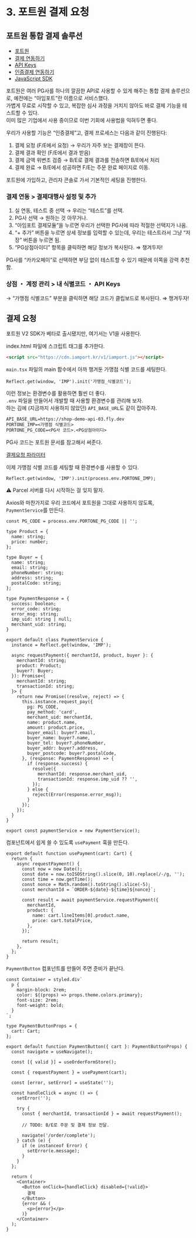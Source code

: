 # 3. 포트원 결제 요청

## 포트원 통합 결제 솔루션

- [포트원](https://portone.io/korea/ko)
- [결제 연동하기](https://portone.gitbook.io/docs/console/guide/connect)
- [API Keys](https://portone.gitbook.io/docs/console/guide/api-keys)
- [인증결제 연동하기](https://portone.gitbook.io/docs/auth/guide)
- [JavaScript SDK](https://portone.gitbook.io/docs/sdk/javascript-sdk)

포트원은 여러 PG사를 하나의 깔끔한 API로 사용할 수 있게 해주는 통합 결제 솔루션으로, 예전에는 “아임포트”란 이름으로 서비스했다.\
가볍게 무료로 시작할 수 있고, 복잡한 심사 과정을 거치지 않아도 바로 결제 기능을 테스트할 수 있다.\
이미 많은 기업에서 사용 중이므로 이번 기회에 사용법을 익혀두면 좋다.

우리가 사용할 기능은 “인증결제”고, 결제 프로세스는 다음과 같이 진행된다:

1. 결제 요청 (F/E에서 요청) → 우리가 자주 보는 결제창이 뜬다.
2. 결제 결과 확인 (F/E에서 결과 받음)
3. 결제 금액 위변조 검증 → B/E로 결제 결과를 전송하면 B/E에서 처리
4. 결제 완료 → B/E에서 성공하면 F/E는 주문 완료 페이지로 이동.

포트원에 가입하고, 관리자 콘솔로 가서 기본적인 세팅을 진행한다.

### 결제 연동 > 결제대행사 설정 및 추가

1. 실 연동, 테스트 중 선택 → 우리는 “테스트”를 선택.
2. PG사 선택 → 원하는 것 아무거나.
3. “아임포트 결제모듈”을 누르면 우리가 선택한 PG사에 따라 적절한 선택지가 나옴.
4. “+ 추가” 버튼을 누르면 상세 정보를 입력할 수 있는데, 우리는 테스트라서 그냥 “저장” 버튼을 누르면 됨.
5. “PG상점아이디” 항목을 클릭하면 해당 정보가 복사된다. ⇒ 챙겨두자!

PG사를 “카카오페이”로 선택하면 부담 없이 테스트할 수 있기 때문에 이쪽을 강력 추천함.

### 상점 ・ 계정 관리 > 내 식별코드 ・ API Keys

→ “가맹점 식별코드” 부분을 클릭하면 해당 코드가 클립보드로 복사된다. ⇒ 챙겨두자!

## 결제 요청

포트원 V2 SDK가 베타로 출시됐지만, 여기서는 V1을 사용한다.

index.html 파일에 스크립트 태그를 추가한다.

```html
<script src="https://cdn.iamport.kr/v1/iamport.js"></script>
```

`main.tsx` 파일의 main 함수에서 아까 챙겨둔 가맹점 식별 코드를 세팅한다.

```tsx
Reflect.get(window, 'IMP').init('가맹점_식별코드');
```

이런 정보는 환경변수를 활용하면 훨씬 더 좋다.\
`.env` 파일을 만들어서 개발할 때 사용할 환경변수를 관리해 보자.\
하는 김에 (지금까지 사용하지 않았던) `API_BASE_URL`도 같이 잡아주자.

```txt
API_BASE_URL=https://shop-demo-api-03.fly.dev
PORTONE_IMP=<가맹점 식별코드>
PORTONE_PG_CODE=<PG사 코드>.<PG상점아이디>
```

PG사 코드는 포트원 문서를 참고해서 써준다.

[결제요청 파라미터](https://portone.gitbook.io/docs/sdk/javascript-sdk/payrq)

이제 가맹점 식별 코드를 세팅할 때 환경변수를 사용할 수 있다.

```tsx
Reflect.get(window, 'IMP').init(process.env.PORTONE_IMP);
```

⚠️ Parcel 서버를 다시 시작하는 걸 잊지 말자.

Axios와 마찬가지로 우리 코드에서 포트원을 그대로 사용하지 않도록, `PaymentService`를 만든다.

```tsx
const PG_CODE = process.env.PORTONE_PG_CODE || '';

type Product = {
  name: string;
  price: number;
};

type Buyer = {
  name: string;
  email: string;
  phoneNumber: string;
  address: string;
  postalCode: string;
};

type PaymentResponse = {
  success: boolean;
  error_code: string;
  error_msg: string;
  imp_uid: string | null;
  merchant_uid: string;
}

export default class PaymentService {
  instance = Reflect.get(window, 'IMP');

  async requestPayment({ merchantId, product, buyer }: {
    merchantId: string;
    product: Product;
    buyer?: Buyer;
  }): Promise<{
    merchantId: string;
    transactionId: string;
  }> {
    return new Promise((resolve, reject) => {
      this.instance.request_pay({
        pg: PG_CODE,
        pay_method: 'card',
        merchant_uid: merchantId,
        name: product.name,
        amount: product.price,
        buyer_email: buyer?.email,
        buyer_name: buyer?.name,
        buyer_tel: buyer?.phoneNumber,
        buyer_addr: buyer?.address,
        buyer_postcode: buyer?.postalCode,
      }, (response: PaymentResponse) => {
        if (response.success) {
          resolve({
            merchantId: response.merchant_uid,
            transactionId: response.imp_uid ?? '',
          });
        } else {
          reject(Error(response.error_msg));
        }
      });
    });
  }
}

export const paymentService = new PaymentService();
```

컴포넌트에서 쉽게 쓸 수 있도록 `usePayment` 훅을 만든다.

```tsx
export default function usePayment(cart: Cart) {
  return {
    async requestPayment() {
      const now = new Date();
      const date = now.toISOString().slice(0, 10).replace(/-/g, '');
      const time = now.getTime();
      const nonce = Math.random().toString().slice(-5);
      const merchantId = `ORDER-${date}-${time}${nonce}`;

      const result = await paymentService.requestPayment({
        merchantId,
        product: {
          name: cart.lineItems[0].product.name,
          price: cart.totalPrice,
        },
      });

      return result;
    },
  };
}
```

`PaymentButton` 컴포넌트를 만들어 주면 준비가 끝난다.

```tsx
const Container = styled.div`
  p {
    margin-block: 2rem;
    color: ${(props) => props.theme.colors.primary};
    font-size: 2rem;
    font-weight: bold;
  }
`;

type PaymentButtonProps = {
  cart: Cart;
};

export default function PaymentButton({ cart }: PaymentButtonProps) {
  const navigate = useNavigate();

  const [{ valid }] = useOrderFormStore();

  const { requestPayment } = usePayment(cart);

  const [error, setError] = useState('');

  const handleClick = async () => {
    setError('');

    try {
      const { merchantId, transactionId } = await requestPayment();

      // TODO: B/E로 주문 및 결제 정보 전달.

      navigate('/order/complete');
    } catch (e) {
      if (e instanceof Error) {
        setError(e.message);
      }
    }
  };

  return (
    <Container>
      <Button onClick={handleClick} disabled={!valid}>
        결제
      </Button>
      {error && (
        <p>{error}</p>
      )}
    </Container>
  );
}
```

